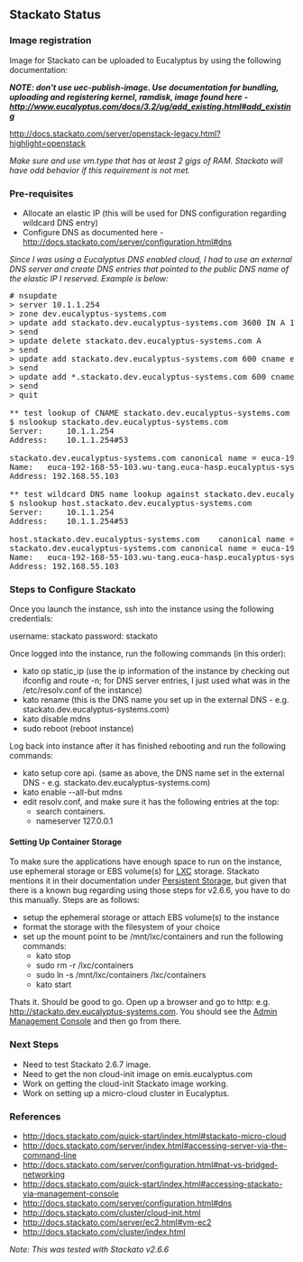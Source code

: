 ## Stackato Status

### Image registration

Image for Stackato can be uploaded to Eucalyptus by using the following documentation:

***NOTE: don't use uec-publish-image. Use documentation for bundling, uploading and registering kernel, ramdisk, image found here - http://www.eucalyptus.com/docs/3.2/ug/add_existing.html#add_existing***

http://docs.stackato.com/server/openstack-legacy.html?highlight=openstack

*Make sure and use vm.type that has at least 2 gigs of RAM.  Stackato will have odd behavior if this requirement is not met.*

### Pre-requisites

- Allocate an elastic IP (this will be used for DNS configuration regarding wildcard DNS entry)
- Configure DNS as documented here - http://docs.stackato.com/server/configuration.html#dns

*Since I was using a Eucalyptus DNS enabled cloud, I had to use an external DNS server and create DNS entries that pointed to the public DNS name of the elastic IP I reserved. Example is below:*

<pre>
# nsupdate
> server 10.1.1.254
> zone dev.eucalyptus-systems.com
> update add stackato.dev.eucalyptus-systems.com 3600 IN A 10.1.1.103
> send
> update delete stackato.dev.eucalyptus-systems.com A 
> send
> update add stackato.dev.eucalyptus-systems.com 600 cname euca-192-168-55-103.wu-tang.euca-hasp.eucalyptus-systems.com
> send
> update add *.stackato.dev.eucalyptus-systems.com 600 cname stackato.dev.eucalyptus-systems.com 
> send
> quit

** test lookup of CNAME stackato.dev.eucalyptus-systems.com **
$ nslookup stackato.dev.eucalyptus-systems.com
Server:		10.1.1.254
Address:	10.1.1.254#53

stackato.dev.eucalyptus-systems.com	canonical name = euca-192-168-55-103.wu-tang.euca-hasp.eucalyptus-systems.com.
Name:	euca-192-168-55-103.wu-tang.euca-hasp.eucalyptus-systems.com
Address: 192.168.55.103

** test wildcard DNS name lookup against stackato.dev.eucalyptus-systems.com **
$ nslookup host.stackato.dev.eucalyptus-systems.com
Server:		10.1.1.254
Address:	10.1.1.254#53

host.stackato.dev.eucalyptus-systems.com	canonical name = stackato.dev.eucalyptus-systems.com.
stackato.dev.eucalyptus-systems.com	canonical name = euca-192-168-55-103.wu-tang.euca-hasp.eucalyptus-systems.com.
Name:	euca-192-168-55-103.wu-tang.euca-hasp.eucalyptus-systems.com
Address: 192.168.55.103
</pre>

### Steps to Configure Stackato

Once you launch the instance, ssh into the instance using the following credentials:

username:  stackato
password:  stackato

Once logged into the instance, run the following commands (in this order):

- kato op static_ip (use the ip information of the instance by checking out ifconfig and route -n; for DNS server entries, I just used what was in the /etc/resolv.conf of the instance)
- kato rename <public DNS name> (this is the DNS name you set up in the external DNS - e.g. stackato.dev.eucalyptus-systems.com)
- kato disable mdns
- sudo reboot (reboot instance)

Log back into instance after it has finished rebooting and run the following commands:

- kato setup core api.<public DNS name> (same as above, the DNS name set in the external DNS - e.g. stackato.dev.eucalyptus-systems.com)
- kato enable --all-but mdns
- edit resolv.conf, and make sure it has the following entries at the top:
    - search containers.
    - nameserver 127.0.0.1

#### Setting Up Container Storage

To make sure the applications have enough space to run on the instance, use ephemeral storage or EBS volume(s) for [LXC](http://lxc.sourceforge.net/) storage.  Stackato mentions it in their documentation under [Persistent Storage](http://api.stacka.to/docs/best-practices/index.html#persistent-storage), but given that there is a known bug regarding using those steps for v2.6.6, you have to do this manually.  Steps are as follows:

- setup the ephemeral storage or attach EBS volume(s) to the instance
- format the storage with the filesystem of your choice
- set up the mount point to be /mnt/lxc/containers and run the following commands:
    - kato stop
    - sudo rm -r /lxc/containers
    - sudo ln -s /mnt/lxc/containers /lxc/containers
    - kato start
 
Thats it.  Should be good to go.  Open up a browser and go to http:<public DNS name> e.g. http://stackato.dev.eucalyptus-systems.com.  You should see the [Admin Management Console](http://docs.stackato.com/quick-start/index.html#accessing-stackato-via-management-console) and then go from there.

### Next Steps

* Need to test Stackato 2.6.7 image.
* Need to get the non cloud-init image on emis.eucalyptus.com
* Work on getting the cloud-init Stackato image working.
* Work on setting up a micro-cloud cluster in Eucalyptus.


### References

* http://docs.stackato.com/quick-start/index.html#stackato-micro-cloud
* http://docs.stackato.com/server/index.html#accessing-server-via-the-command-line
* http://docs.stackato.com/server/configuration.html#nat-vs-bridged-networking
* http://docs.stackato.com/quick-start/index.html#accessing-stackato-via-management-console
* http://docs.stackato.com/server/configuration.html#dns
* http://docs.stackato.com/cluster/cloud-init.html
* http://docs.stackato.com/server/ec2.html#vm-ec2
* http://docs.stackato.com/cluster/index.html

*Note:  This was tested with Stackato v2.6.6*